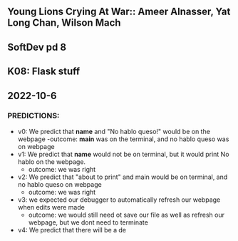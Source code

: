 ## Young Lions Crying At War:: Ameer Alnasser, Yat Long Chan, Wilson Mach
## SoftDev pd 8
## K08: Flask stuff
## 2022-10-6

### PREDICTIONS:
- v0: We predict that __name__ and "No hablo queso!" would be on the webpage
	-outcome: __main__ was on the terminal, and no hablo queso was on webpage
- v1: We predict that __name__ would not be on terminal, but it would print No hablo on the webpage.
	- outcome: we was right
- v2: We predict that "about to print" and main would be on terminal, and no hablo queso on webpage
	- outcome: we was right
- v3: we expected our debugger to automatically refresh our webpage when edits were made
	- outcome: we would still need ot save our file as well as refresh our webpage, but we dont need to terminate
- v4: We predict that there will be a de

